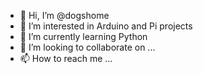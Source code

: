 - 👋 Hi, I’m @dogshome
- 👀 I’m interested in Arduino and Pi projects
- 🌱 I’m currently learning Python
- 💞️ I’m looking to collaborate on ...
- 📫 How to reach me ...

<!---
dogshome/dogshome is a ✨ special ✨ repository because its `README.md` (this file) appears on your GitHub profile.
You can click the Preview link to take a look at your changes.
--->
